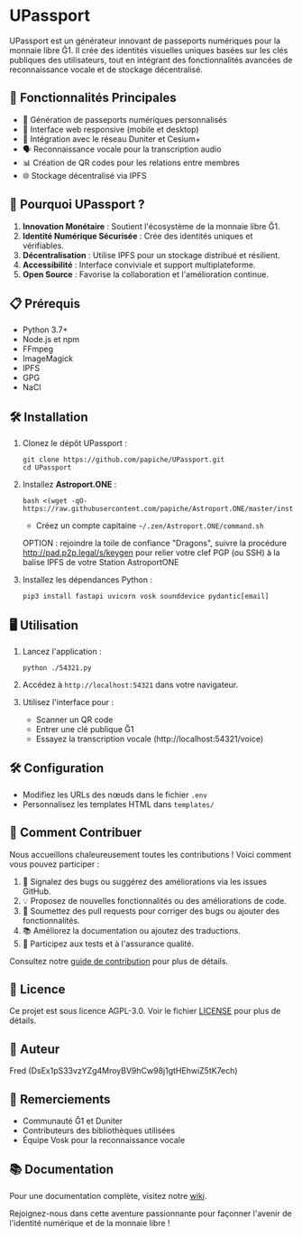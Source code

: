 # UPassport

UPassport est un générateur innovant de passeports numériques pour la monnaie libre Ğ1. Il crée des identités visuelles uniques basées sur les clés publiques des utilisateurs, tout en intégrant des fonctionnalités avancées de reconnaissance vocale et de stockage décentralisé.

## 🌟 Fonctionnalités Principales

- 🔐 Génération de passeports numériques personnalisés
- 📱 Interface web responsive (mobile et desktop)
- 🔗 Intégration avec le réseau Duniter et Cesium+
- 🗣️ Reconnaissance vocale pour la transcription audio
- 📊 Création de QR codes pour les relations entre membres
- 🌐 Stockage décentralisé via IPFS

## 🚀 Pourquoi UPassport ?

1. **Innovation Monétaire** : Soutient l'écosystème de la monnaie libre Ğ1.
2. **Identité Numérique Sécurisée** : Crée des identités uniques et vérifiables.
3. **Décentralisation** : Utilise IPFS pour un stockage distribué et résilient.
4. **Accessibilité** : Interface conviviale et support multiplateforme.
5. **Open Source** : Favorise la collaboration et l'amélioration continue.

## 📋 Prérequis

- Python 3.7+
- Node.js et npm
- FFmpeg
- ImageMagick
- IPFS
- GPG
- NaCl

## 🛠️ Installation

1. Clonez le dépôt UPassport :
   ```
   git clone https://github.com/papiche/UPassport.git
   cd UPassport
   ```

2. Installez **Astroport.ONE** :
   ```
   bash <(wget -qO- https://raw.githubusercontent.com/papiche/Astroport.ONE/master/install.sh)
   ```

   * Créez un compte capitaine ```~/.zen/Astroport.ONE/command.sh```

   OPTION : rejoindre la toile de confiance "Dragons", suivre la procédure http://pad.p2p.legal/s/keygen pour relier votre clef PGP (ou SSH) à la balise IPFS de votre Station AstroportONE


3. Installez les dépendances Python :
   ```
   pip3 install fastapi uvicorn vosk sounddevice pydantic[email]
   ```

## 🖥️ Utilisation

1. Lancez l'application :
   ```
   python ./54321.py

   ```

2. Accédez à `http://localhost:54321` dans votre navigateur.

3. Utilisez l'interface pour :
   - Scanner un QR code
   - Entrer une clé publique Ğ1
   - Essayez la transcription vocale (http://localhost:54321/voice)

## 🛠️ Configuration

- Modifiez les URLs des nœuds dans le fichier `.env`
- Personnalisez les templates HTML dans `templates/`

## 🤝 Comment Contribuer

Nous accueillons chaleureusement toutes les contributions ! Voici comment vous pouvez participer :

1. 🐛 Signalez des bugs ou suggérez des améliorations via les issues GitHub.
2. 💡 Proposez de nouvelles fonctionnalités ou des améliorations de code.
3. 🔧 Soumettez des pull requests pour corriger des bugs ou ajouter des fonctionnalités.
4. 📚 Améliorez la documentation ou ajoutez des traductions.
5. 🧪 Participez aux tests et à l'assurance qualité.

Consultez notre [guide de contribution](CONTRIBUTING.md) pour plus de détails.

## 📄 Licence

Ce projet est sous licence AGPL-3.0. Voir le fichier [LICENSE](LICENSE) pour plus de détails.

## 👤 Auteur

Fred (DsEx1pS33vzYZg4MroyBV9hCw98j1gtHEhwiZ5tK7ech)

## 🙏 Remerciements

- Communauté Ğ1 et Duniter
- Contributeurs des bibliothèques utilisées
- Équipe Vosk pour la reconnaissance vocale

## 📚 Documentation

Pour une documentation complète, visitez notre [wiki](https://github.com/papiche/UPassport/wiki).

Rejoignez-nous dans cette aventure passionnante pour façonner l'avenir de l'identité numérique et de la monnaie libre !
